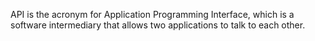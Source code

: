 API is the acronym for Application Programming Interface, which is a software intermediary that allows two applications to talk to each other.
